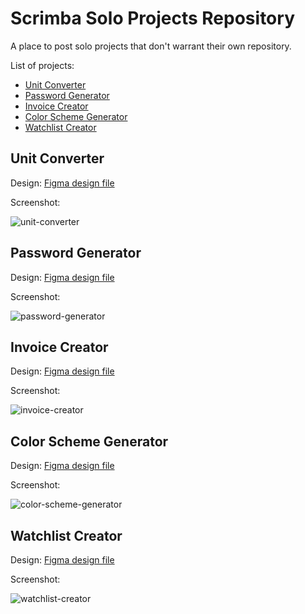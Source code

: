 # Scrimba Solo Projects Repository

A place to post solo projects that don't warrant their own repository.

List of projects:
- [Unit Converter](#unit-converter)
- [Password Generator](#password-generator)
- [Invoice Creator](#invoice-creator)
- [Color Scheme Generator](#color-scheme-generator)
- [Watchlist Creator](#watchlist-creator)

## Unit Converter

Design: [Figma design file](https://www.figma.com/file/AdqUVRQCZGP1zRcEvzmJTm/Unit-Conversion)

Screenshot:

![unit-converter](https://user-images.githubusercontent.com/91620216/158235056-efd80d9d-9f87-44b5-b177-6066df2c8582.png)

## Password Generator

Design: [Figma design file](https://www.figma.com/file/YRO9Iw5IYaOorjnRyNz4bV/Random-Password-Generator)

Screenshot:

![password-generator](https://user-images.githubusercontent.com/91620216/158235238-6148ca2c-d67a-4431-a6e0-dc0171ef5916.png)

## Invoice Creator

Design: [Figma design file](https://www.figma.com/file/roUn8DT7zHTI9tcL2JXNZG/Invoice-Generator)

Screenshot:

![invoice-creator](https://user-images.githubusercontent.com/91620216/158236855-25485ea7-8319-4942-bd78-81c62bc87098.png)

## Color Scheme Generator

Design: [Figma design file](https://www.figma.com/file/twasy8Bca4hW7gunLFSLoY/Color-Picker)

Screenshot:

![color-scheme-generator](https://user-images.githubusercontent.com/91620216/158437007-4d87d65c-dca4-436c-85cd-2e42e83c80ae.png)

## Watchlist Creator

Design: [Figma design file](https://www.figma.com/file/jhFRdFIdHpRxsDznNXtpXw/Watchlist-Creator)

Screenshot:

![watchlist-creator](https://user-images.githubusercontent.com/91620216/158437324-a26c2dd5-eef4-43d8-b785-6a1d4889fc78.png)
